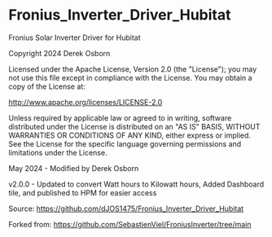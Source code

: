 # Fronius_Inverter_Driver_Hubitat


Fronius Solar Inverter Driver for Hubitat

Copyright 2024 Derek Osborn

Licensed under the Apache License, Version 2.0 (the "License"); you may not use this file except
in compliance with the License. You may obtain a copy of the License at:

http://www.apache.org/licenses/LICENSE-2.0

Unless required by applicable law or agreed to in writing, software distributed under the License is distributed
on an "AS IS" BASIS, WITHOUT WARRANTIES OR CONDITIONS OF ANY KIND, either express or implied. See the License
for the specific language governing permissions and limitations under the License.

May 2024 - Modified by Derek Osborn 

v2.0.0 - Updated to convert Watt hours to Kilowatt hours, Added Dashboard tile, and published to HPM for easier access

Source:
https://github.com/dJOS1475/Fronius_Inverter_Driver_Hubitat

Forked from:
https://github.com/SebastienViel/FroniusInverter/tree/main



